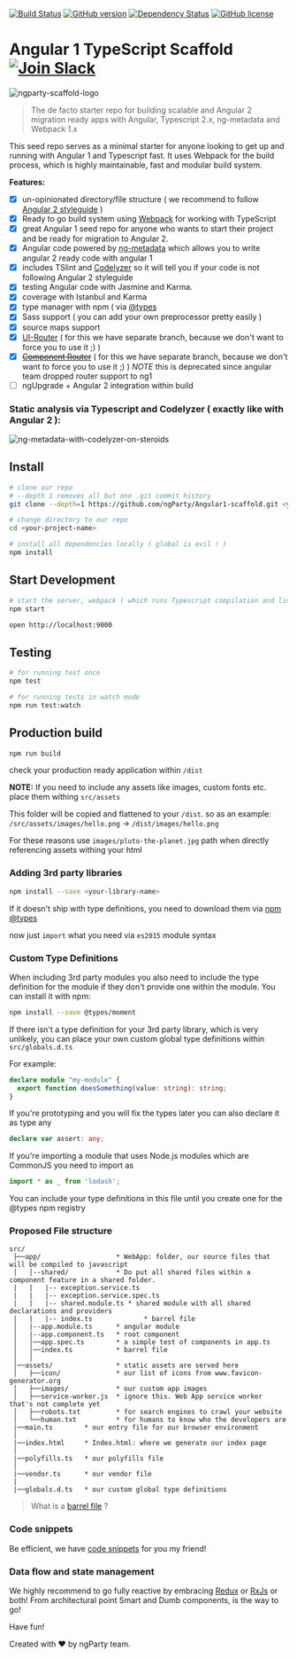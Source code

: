 [![Build Status](https://travis-ci.org/ngParty/Angular1-scaffold.svg?branch=master)](https://travis-ci.org/ngParty/Angular1-scaffold)
[![GitHub version](https://badge.fury.io/gh/ngParty%2FAngular1-scaffold.svg)](https://badge.fury.io/gh/ngParty%2FAngular1-scaffold)
[![Dependency Status](https://david-dm.org/ngParty/Angular1-scaffold.svg)](https://david-dm.org/ngParty/Angular1-scaffold)
[![GitHub license](https://img.shields.io/badge/license-MIT-blue.svg)](https://raw.githubusercontent.com/ngParty/Angular1-scaffold/master/LICENSE)

# Angular 1 TypeScript Scaffold [![Join Slack](https://img.shields.io/badge/slack-join-brightgreen.svg)](https://ngparty.herokuapp.com)

![ngparty-scaffold-logo](https://cloud.githubusercontent.com/assets/1223799/15454478/db5b45f6-2039-11e6-8a24-315656d53b6d.png)

> The de facto starter repo for building scalable and Angular 2 migration ready apps with Angular, Typescript 2.x, ng-metadata and Webpack 1.x

This seed repo serves as a minimal starter for anyone looking to get up and running with Angular 1 and Typescript fast.
It uses Webpack for the build process, which is highly maintainable, fast and modular build system.

**Features:**

- [x] un-opinionated directory/file structure ( we recommend to follow [Angular 2 styleguide](https://angular.io/styleguide) )
- [x] Ready to go build system using [Webpack](https://webpack.github.io/) for working with TypeScript
- [x] great Angular 1 seed repo for anyone who wants to start their project and be ready for migration to Angular 2.
- [x] Angular code powered by [ng-metadata](https://github.com/ngParty/ng-metadata) which allows you to write angular 2 ready code with angular 1
- [x] includes TSlint and [Codelyzer](https://github.com/mgechev/codelyzer) so it will tell you if your code is not following Angular 2 styleguide
- [x] testing Angular code with Jasmine and Karma.
- [x] coverage with Istanbul and Karma
- [x] type manager with npm ( via [@types](https://www.npmjs.com/~types )
- [x] Sass support ( you can add your own preprocessor pretty easily )
- [x] source maps support
- [x] [UI-Router](https://github.com/ngParty/Angular1-scaffold/tree/ui-router) ( for this we have separate branch, because we don't want to force you to use it ;) )
- [x] ~~[Component Router](https://github.com/ngParty/Angular1-scaffold/tree/component-router)~~ ( for this we have separate branch, because we don't want to force you to use it ;) ) *NOTE* this is deprecated since angular team dropped router support to ng1
- [ ] ngUpgrade + Angular 2 integration within build

### Static analysis via Typescript and Codelyzer ( exactly like with Angular 2 ):

![ng-metadata-with-codelyzer-on-steroids](https://cloud.githubusercontent.com/assets/1223799/21472541/fd7f804c-cadf-11e6-94ae-62c4682c76f8.gif)


## Install

```bash
# clone our repo
# --depth 1 removes all but one .git commit history
git clone --depth=1 https://github.com/ngParty/Angular1-scaffold.git <your-project-name>

# change directory to our repo
cd <your-project-name>

# install all dependencies locally ( global is evil ! )
npm install
```

## Start Development

```bash
# start the server, webpack ( which runs Typescript compilation and linting with TSlint and Codelyzer )
npm start

open http://localhost:9000
```

## Testing

```bash
# for running test once
npm test

# for running tests in watch mode
npm run test:watch
```

## Production build

```bash
npm run build
```

check your production ready application within `/dist`

**NOTE:**
If you need to include any assets like images, custom fonts etc. place them withing `src/assets`

This folder will be copied and flattened to your `/dist`. so as an example:
`/src/assets/images/hello.png` -> `/dist/images/hello.png`

For these reasons use `images/pluto-the-planet.jpg` path when directly referencing assets withing your html


### Adding 3rd party libraries

```bash
npm install --save <your-library-name>
```

If it doesn't ship with type definitions, you need to download them via [npm @types](#customtypedefinitions)

now just `import` what you need via `es2015` module syntax

### Custom Type Definitions

When including 3rd party modules you also need to include the type definition for the module if they don't provide one within the module.
You can install it with npm:

```bash
npm install --save @types/moment
```

If there isn't a type definition for your 3rd party library, which is very unlikely, you can place your own custom global type definitions within `src/globals.d.ts`

For example:

```typescript
declare module "my-module" {
  export function doesSomething(value: string): string;
}
```

If you're prototyping and you will fix the types later you can also declare it as type any

```typescript
declare var assert: any;
```

If you're importing a module that uses Node.js modules which are CommonJS you need to import as

```typescript
import * as _ from 'lodash';
```

You can include your type definitions in this file until you create one for the @types npm registry

### Proposed File structure

```
src/
 ├──app/                   * WebApp: folder, our source files that will be compiled to javascript
 │   │--shared/            * Do put all shared files within a component feature in a shared folder.
 |   |   |-- exception.service.ts
 |   |   |-- exception.service.spec.ts
 |   |   |-- shared.module.ts * shared module with all shared declarations and providers
 |   |   |-- index.ts             * barrel file
 │   |--app.module.ts      * angular module
 │   |--app.component.ts   * root component
 │   │──app.spec.ts        * a simple test of components in app.ts
 │   │──index.ts           * barrel file
 │   │
 │──assets/                * static assets are served here
 │   ├──icon/              * our list of icons from www.favicon-generator.org
 │   ├──images/            * our custom app images
 │   ├──service-worker.js  * ignore this. Web App service worker that's not complete yet
 │   ├──robots.txt         * for search engines to crawl your website
 │   └──human.txt          * for humans to know who the developers are
 |──main.ts        * our entry file for our browser environment
 │
 |──index.html     * Index.html: where we generate our index page
 │
 |──polyfills.ts   * our polyfills file
 │
 |──vendor.ts      * our vendor file
 |
 |──globals.d.ts   * our custom global type definitions
```

> What is a [barrel file](https://angular.io/styleguide#!#create-and-import-barrels) ?

### Code snippets

Be efficient, we have [code snippets](https://github.com/ngParty/jetbrains-angular1-snippets) for you my friend!

### Data flow and state management

We highly recommend to go fully reactive by embracing [Redux](https://github.com/angular-redux/ng-redux) or [RxJs](http://reactivex.io/rxjs/) or both!
From architectural point Smart and Dumb components, is the way to go!

Have fun!


Created with &#10084; by ngParty team.
